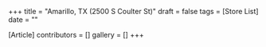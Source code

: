 +++
title = "Amarillo, TX (2500 S Coulter St)"
draft = false
tags = [Store List]
date = ""

[Article]
contributors = []
gallery = []
+++